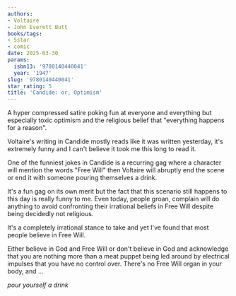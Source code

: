 ```yaml
---
authors:
- Voltaire
- John Everett Butt
books/tags:
- 5star
- comic
date: 2025-03-30
params:
  isbn13: '9780140440041'
  year: '1947'
slug: '9780140440041'
star_rating: 5
title: 'Candide: or, Optimism'
---
```


A hyper compressed satire poking fun at everyone and everything but especially toxic optimism and the religious belief that "everything happens for a reason". 

<!--more-->

Voltaire's writing in Candide mostly reads like it was written yesterday, it's extremely funny and I can't believe it took me this long to read it.

One of the funniest jokes in Candide is a recurring gag where a character will mention the words "Free Will" then Voltaire will abruptly end the scene or end it with someone pouring themselves a drink.

It's a fun gag on its own merit but the fact that this scenario still happens to this day is really funny to me. Even today, people groan, complain will do anything to avoid confronting their irrational beliefs in Free Will despite being decidedly not religious. 

It's a completely irrational stance to take and yet I've found that most people believe in Free Will.

Either believe in God and Free Will or don't believe in God and acknowledge that you are nothing more than a meat puppet being led around by electrical impulses that you have no control over. There's no Free Will organ in your body, and ...

*pour yourself a drink*